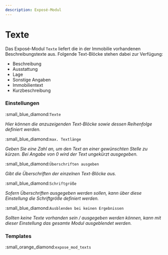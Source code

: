 ```yaml
---
description: Exposé-Modul
---
```


# Texte

Das Exposé-Modul `Texte` liefert die in der Immobilie vorhandenen Beschreibungstexte aus. Folgende Text-Blöcke stehen dabei zur Verfügung:

* Beschreibung
* Ausstattung
* Lage
* Sonstige Angaben
* Immobilientext
* Kurzbeschreibung

### Einstellungen

:small\_blue\_diamond:`Texte`

_Hier können die anzuzeigenden Text-Blöcke sowie dessen Reihenfolge definiert werden._

:small\_blue\_diamond:`max. Textlänge`

_Geben Sie eine Zahl an, um den Text an einer gewünschten Stelle zu kürzen. Bei Angabe von 0 wird der Text ungekürzt ausgegeben._

:small\_blue\_diamond:`Überschriften ausgeben`

_Gibt die Überschriften der einzelnen Text-Blöcke aus._

:small\_blue\_diamond:`Schriftgröße`

_Sofern Überschriften ausgegeben werden sollen, kann über diese Einstellung die Schriftgröße definiert werden._

:small\_blue\_diamond:`Ausblenden bei keinen Ergebnissen`

_Sollten keine Texte vorhanden sein / ausgegeben werden können, kann mit dieser Einstellung das gesamte Modul ausgeblendet werden._

### Templates

:small\_orange\_diamond:`expose_mod_texts`
